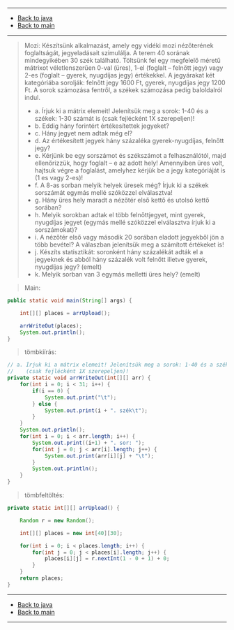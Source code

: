 
---

- [Back to java](../../java.md)
- [Back to main](../../../../README.md)

---

>  Mozi: Készítsünk alkalmazást, amely egy vidéki mozi nézőterének foglaltságát, jegyeladásait
> szimulálja. A terem 40 sorának mindegyikében 30 szék található. Töltsünk fel egy megfelelő
> méretű mátrixot véletlenszerűen 0-val (üres), 1-el (foglalt – felnőtt jegy) vagy 2-es (foglalt –
> gyerek, nyugdíjas jegy) értékekkel. A jegyárakat két kategóriába sorolják: felnőtt jegy 1600 Ft,
> gyerek, nyugdíjas jegy 1200 Ft. A sorok számozása fentről, a székek számozása pedig baloldalról
> indul.
>
> - a. Írjuk ki a mátrix elemeit! Jelenítsük meg a sorok: 1-40 és a székek: 1-30 számát is (csak fejlécként 1X szerepeljen)!
> - b. Eddig hány forintért értékesítettek jegyeket?
> - c. Hány jegyet nem adtak még el?
> - d. Az értékesített jegyek hány százaléka gyerek-nyugdíjas, felnőtt jegy?
> - e. Kérjünk be egy sorszámot és székszámot a felhasználótól, majd ellenőrizzük, hogy foglalt – e az adott hely! Amennyiben üres volt, hajtsuk végre a foglalást, amelyhez kérjük be a jegy kategóriáját is (1 es vagy 2-es)!
> - f. A 8-as sorban melyik helyek üresek még? Írjuk ki a székek sorszámát egymás mellé szóközzel elválasztva!
> - g. Hány üres hely maradt a nézőtér első kettő és utolsó kettő sorában?
> - h. Melyik sorokban adtak el több felnőttjegyet, mint gyerek, nyugdíjas jegyet (egymás mellé szóközzel elválasztva írjuk ki a sorszámokat)?
> - i. A nézőtér első vagy második 20 sorában eladott jegyekből jön a több bevétel? A válaszban jelenítsük meg a számított értékeket is!
> - j. Készíts statisztikát: soronként hány százalékát adták el a jegyeknek és abból hány százalék volt felnőtt illetve gyerek, nyugdíjas jegy? (emelt)
> - k. Melyik sorban van 3 egymás melletti üres hely? (emelt)

> Main:

```java
public static void main(String[] args) {

	int[][] places = arrUpload();

    arrWriteOut(places);
	System.out.println();
}
```

> tömbkiírás:

```java
// a. Írjuk ki a mátrix elemeit! Jelenítsük meg a sorok: 1-40 és a székek: 1-30 számát is 
//    (csak fejlécként 1X szerepeljen)!
private static void arrWriteOut(int[][] arr) {
	for(int i = 0; i < 31; i++) {
		if(i == 0) {
			System.out.print("\t");
		} else {
			System.out.print(i + ". szék\t");
		}
	}
	System.out.println();
	for(int i = 0; i < arr.length; i++) {
		System.out.print((i+1) + ". sor: ");
		for(int j = 0; j < arr[i].length; j++) {
			System.out.print(arr[i][j] + "\t");
		}
		System.out.println();
	}
}
```

> tömbfeltöltés:

```java
private static int[][] arrUpload() {

	Random r = new Random();

	int[][] places = new int[40][30];

	for(int i = 0; i < places.length; i++) {
		for(int j = 0; j < places[i].length; j++) {
			places[i][j] = r.nextInt(1 - 0 + 1) + 0;
		}
	}
	return places;
}
```

---

- [Back to java](../../java.md)
- [Back to main](../../../../README.md)

---